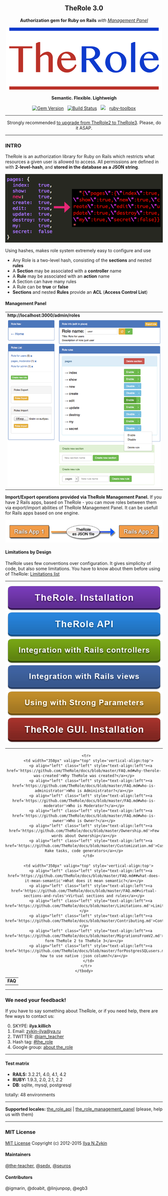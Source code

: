 <h2 align="center" class='center' style="text-align:center">
  TheRole 3.0
</h2>

<p align="center" class='center' style="text-align:center">
  <b>Authorization gem for Ruby on Rails</b>
  <i>with <a href="https://github.com/TheRole/TheRoleManagementPanelBootstrap3">Management Panel</a></i>
</p>

<p align="center" class='center' style="text-align:center">
  <img src="https://raw.githubusercontent.com/TheRole/docs/master/images/the_role.png" alt="TheRole. Authorization gem for Ruby on Rails with Administrative interface">
</p>

<p align="center" class='center' style="text-align:center">
  <b>Semantic. Flexible. Lightweigh</b>
</p>

<div align="center" class='center' style="text-align:center">

<a href="http://badge.fury.io/rb/the_role"><img src="https://badge.fury.io/rb/the_role.svg" alt="Gem Version" height="18"></a>
&nbsp;
<a href="https://travis-ci.org/TheRole/DummyApp"><img src="https://travis-ci.org/TheRole/DummyApp.svg?branch=master" alt="Build Status" height="18"></a>
&nbsp;
<a href="https://codeclimate.com/github/TheRole/TheRoleApi"><img src="https://codeclimate.com/github/TheRole/TheRoleApi/badges/gpa.svg" /></a>
&nbsp;
<a href="https://www.ruby-toolbox.com/categories/rails_authorization">ruby-toolbox</a>

</div>

<hr>
<p align="center" class='center' style="text-align:center">
  Strongly recommended <a href='https://github.com/TheRole/docs/blob/master/MigrationsFromV2.md'>to upgrade from TheRole2 to TheRole3</a>. Please, do it ASAP.
</p>
<hr>

### INTRO

TheRole is an authorization library for Ruby on Rails which restricts what resources a given user is allowed to access. All permissions are defined in with **2-level-hash**, and **stored in the database as a JSON string**.

<p align="center" class='center' style="text-align:center">
  <img src="https://raw.githubusercontent.com/TheRole/docs/master/images/hash2string.png" alt="TheRole. Authorization gem for Ruby on Rails with Administrative interface">
</p>

Using hashes, makes role system extremely easy to configure and use

* Any Role is a two-level hash, consisting of the <b>sections</b> and nested <b>rules</b>
* A <b>Section</b> may be associated with a <b>controller</b> name
* A <b>Rule</b> may be associated with an <b>action</b> name
* A Section can have many rules
* A Rule can be <b>true</b> or <b>false</b>
* <b>Sections</b> and nested <b>Rules</b> provide an <b>ACL</b> (<b>Access Control List</b>)

#### Management Panel

<table>
<tr>
  <td>
    <b>http://localhost:3000/admin/roles</b>
  </td>
</tr>
<tr>
  <td>
    <img src="https://raw.githubusercontent.com/TheRole/docs/master/images/gui.png?2" alt="TheRole GUI">
  </td>
</tr>
</table>

**Import/Export operations provided via TheRole Management Panel.** If you have 2 Rails apps, based on TheRole - you can move roles between them via export/import abilities of TheRole Management Panel.
It can be usefull for Rails apps based on one engine.

<div align="center" class='center' style="text-align:center">
  <img src="https://raw.githubusercontent.com/TheRole/docs/master/images/import_export.png" alt="TheRole. Authorization gem for Ruby on Rails with Administrative interface">
</div>

#### Limitations by Design

TheRole uses few conventions over configuration.
It gives simplicity of code, but also some limitations.
You have to know about them before using of TheRole:
<a href="https://github.com/TheRole/docs/blob/master/Limitations.md">Limitations list</a>

<hr>

<div align="center" class='center' style="text-align:center">
  <a href="https://github.com/TheRole/docs/blob/master/TheRoleInstallation.md">
    <img src="https://raw.githubusercontent.com/TheRole/docs/master/images/install.png?2" alt="TheRole. Installation">
  </a>
</div>

<div align="center" class='center' style="text-align:center">
  <a href="https://github.com/TheRole/docs/blob/master/TheRoleAPI.md">
    <img src="https://raw.githubusercontent.com/TheRole/docs/master/images/api.png" alt="TheRole API">
  </a>
</div>

<div align="center" class='center' style="text-align:center">
  <a href="https://github.com/TheRole/docs/blob/master/IntegrationWithRailsControllers.md">
    <img src="https://raw.githubusercontent.com/TheRole/docs/master/images/int_ctrl.png" alt="Integration with Rails controllers">
  </a>
</div>

<div align="center" class='center' style="text-align:center">
  <a href="https://github.com/TheRole/docs/blob/master/IntegrationWithRailsViews.md">
    <img src="https://raw.githubusercontent.com/TheRole/docs/master/images/int_views.png" alt="Integration with Rails views">
  </a>
</div>

<div align="center" class='center' style="text-align:center">
  <a href="https://github.com/TheRole/docs/blob/master/UsingWithStrongParameters.md">
    <img src="https://raw.githubusercontent.com/TheRole/docs/master/images/int_params.png" alt="Using with Strong Parameters">
  </a>
</div>

<div align="center" class='center' style="text-align:center">
  <a href="https://github.com/TheRole/docs/blob/master/TheRoleGuiInstallation.md">
    <img src="https://raw.githubusercontent.com/TheRole/docs/master/images/install_gui.png" alt="TheRole GUI. Installation">
  </a>
</div>

<hr>

<div align="center" class='center' style="text-align:center">
  <table>
    <tbody>
      <tr>
        <td colspan="2">
          <b>FAQ</b>
        </td>
      </tr>

      <tr>
        <td width="350px" valign="top" style='vertical-align:top'>
          <p align="left" class="left" style="text-align:left"><a href='https://github.com/TheRole/docs/blob/master/FAQ.md#why-therole-was-created'>Why TheRole was created?</a></p>
          <p align="left" class="left" style="text-align:left"><a href='https://github.com/TheRole/docs/blob/master/FAQ.md#who-is-administrator'>Who is Administrator?</a></p>
          <p align="left" class="left" style="text-align:left"><a href='https://github.com/TheRole/docs/blob/master/FAQ.md#who-is-moderator'>Who is Moderator?</a></p>
          <p align="left" class="left" style="text-align:left"><a href='https://github.com/TheRole/docs/blob/master/FAQ.md#who-is-owner'>Who is Owner?</a></p>
          <p align="left" class="left" style="text-align:left"><a href='https://github.com/TheRole/docs/blob/master/Ownership.md'>Few words about Ownership</a></p>
          <p align="left" class="left" style="text-align:left"><a href='https://github.com/TheRole/docs/blob/master/Customization.md'>Customization, Rake tasks, code generators</a></p>
        </td>

        <td width="350px" valign="top" style='vertical-align:top'>
          <p align="left" class="left" style="text-align:left"><a href='https://github.com/TheRole/docs/blob/master/FAQ.md##what-does-it-mean-semantic'>What does it mean semantic?</a></p>
          <p align="left" class="left" style="text-align:left"><a href='https://github.com/TheRole/docs/blob/master/FAQ.md#virtual-sections-and-rules'>Virtual sections and rules</a></p>
          <p align="left" class="left" style="text-align:left"><a href='https://github.com/TheRole/docs/blob/master/Limitations.md'>Limitations</a></p>
          <p align="left" class="left" style="text-align:left"><a href='https://github.com/TheRole/docs/blob/master/Contributing.md'>Contributing</a></p>
          <p align="left" class="left" style="text-align:left"><a href='https://github.com/TheRole/docs/blob/master/MigrationsFromV2.md'>Migration form TheRole 2 to TheRole 3</a></p>
          <p align="left" class="left" style="text-align:left"><a href='https://github.com/TheRole/docs/blob/master/forPostgresSQLusers.md'>PSQL: how to use native :json column?</a></p>
        </td>
      </tr>
    </tbody>
  </table>
</div>

<hr>

### We need your feedback!

If you have to say something about TheRole, or if you need help, there are few ways to contact us:

0. SKYPE:    **ilya.killich**
0. Email:    zykin-ilya@ya.ru
0. TWITTER:  [@iam_teacher](https://twitter.com/iam_teacher)
0. Hash tag: [#the_role](https://twitter.com/hashtag/the_role)
0. Google group: [about the_role](https://groups.google.com/forum/#!forum/the_role)

<hr>

#### Test matrix

* **RAILS:** 3.2.21, 4.0, 4.1, 4.2
* **RUBY:** 1.9.3, 2.0, 2.1, 2.2
* **DB**: sqlite, mysql, postgresql

totally: 48 environments

<hr>

**Supported locales:**
[the_role_api](https://github.com/TheRole/the_role_api/tree/master/config/locales) |
[the_role_management_panel](https://github.com/TheRole/the_role_management_panel/tree/master/config/locales)
(please, help us with them)
<hr>

### MIT License

[MIT License](https://github.com/TheRole/docs/blob/master/LICENSE.md)
Copyright (c) 2012-2015 [Ilya N.Zykin](https://github.com/the-teacher)

#### Maintainers

[@the-teacher](https://github.com/the-teacher),
[@sedx](https://github.com/sedx),
[@seuros](https://github.com/seuros)

#### Contributors

@igmarin, @doabit, @linjunpop, @egb3
